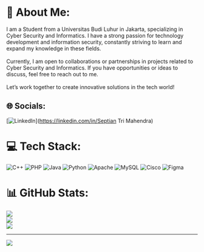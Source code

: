 # 💫 About Me:
I am a Student from a Universitas Budi Luhur in Jakarta, specializing in Cyber Security and Informatics. I have a strong passion for technology development and information security, constantly striving to learn and expand my knowledge in these fields.<br><br>Currently, I am open to collaborations or partnerships in projects related to Cyber Security and Informatics. If you have opportunities or ideas to discuss, feel free to reach out to me.<br><br>Let’s work together to create innovative solutions in the tech world!


## 🌐 Socials:
[![LinkedIn](https://img.shields.io/badge/LinkedIn-%230077B5.svg?logo=linkedin&logoColor=white)](https://linkedin.com/in/Septian Tri Mahendra) 

# 💻 Tech Stack:
![C++](https://img.shields.io/badge/c++-%2300599C.svg?style=flat&logo=c%2B%2B&logoColor=white) ![PHP](https://img.shields.io/badge/php-%23777BB4.svg?style=flat&logo=php&logoColor=white) ![Java](https://img.shields.io/badge/java-%23ED8B00.svg?style=flat&logo=openjdk&logoColor=white) ![Python](https://img.shields.io/badge/python-3670A0?style=flat&logo=python&logoColor=ffdd54) ![Apache](https://img.shields.io/badge/apache-%23D42029.svg?style=flat&logo=apache&logoColor=white) ![MySQL](https://img.shields.io/badge/mysql-4479A1.svg?style=flat&logo=mysql&logoColor=white) ![Cisco](https://img.shields.io/badge/cisco-%23049fd9.svg?style=flat&logo=cisco&logoColor=black) ![Figma](https://img.shields.io/badge/figma-%23F24E1E.svg?style=flat&logo=figma&logoColor=white)
# 📊 GitHub Stats:
![](https://github-readme-stats.vercel.app/api?username=septian-tm&theme=transparent&hide_border=false&include_all_commits=false&count_private=false)<br/>
![](https://github-readme-streak-stats.herokuapp.com/?user=septian-tm&theme=transparent&hide_border=false)<br/>
![](https://github-readme-stats.vercel.app/api/top-langs/?username=septian-tm&theme=transparent&hide_border=false&include_all_commits=false&count_private=false&layout=compact)

---
[![](https://visitcount.itsvg.in/api?id=septian-tm&icon=0&color=0)](https://visitcount.itsvg.in)

<!-- Proudly created with GPRM ( https://gprm.itsvg.in ) -->
